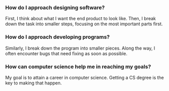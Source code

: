 ### How do I approach designing software?
First, I think about what I want the end product to look like. Then, I break down the task into smaller steps, focusing on the most important parts first.

### How do I approach developing programs?
Similarly, I break down the program into smaller pieces. Along the way, I often encounter bugs that need fixing as soon as possible.

### How can computer science help me in reaching my goals?
My goal is to attain a career in computer science. Getting a CS degree is the key to making that happen.
